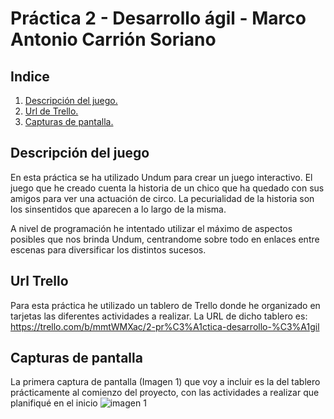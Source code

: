 # Práctica 2 - Desarrollo ágil - Marco Antonio Carrión Soriano

## Indice

1. [ Descripción del juego. ](#desc)
2. [ Url de Trello. ](#url)
3. [ Capturas de pantalla. ](#cap)

<a name="desc"></a>
## Descripción del juego

En esta práctica se ha utilizado Undum para crear un juego interactivo. El juego que he creado cuenta la historia de un chico que ha quedado con sus amigos
para ver una actuación de circo. La pecurialidad de la historia son los sinsentidos que aparecen a lo largo de la misma.

A nivel de programación he intentado utilizar el máximo de aspectos posibles que nos brinda Undum, centrandome sobre todo en enlaces entre escenas para diversificar los distintos sucesos.

<a name="url"></a>
## Url Trello

Para esta práctica he utilizado un tablero de Trello donde he organizado en tarjetas las diferentes actividades a realizar. 
La URL de dicho tablero es: https://trello.com/b/mmtWMXac/2-pr%C3%A1ctica-desarrollo-%C3%A1gil

<a name="cap"></a>
## Capturas de pantalla

La primera captura de pantalla (Imagen 1) que voy a incluir es la del tablero prácticamente al comienzo del proyecto, con las actividades a realizar que planifiqué en el inicio
<img src="/capturas/capturaTrello2.jpg" alt="imagen 1" title="Imagen 1">
